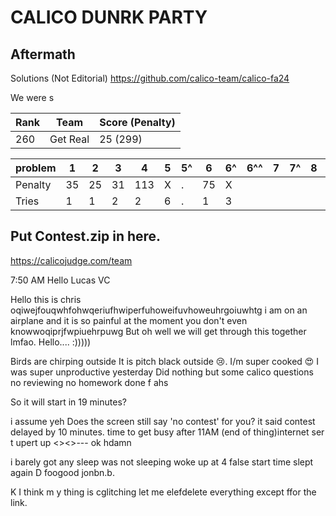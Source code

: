 # CALICO DUNRK PARTY

## Aftermath

Solutions (Not Editorial)
https://github.com/calico-team/calico-fa24

We were s

| Rank | Team | Score (Penalty) |
|------|------|---------------|
| 260  | Get Real | 25 (299)  |

| problem | 1 | 2 | 3 | 4 | 5 | 5^ | 6 | 6^ | 6^^ | 7 | 7^ | 8 | 8^ | 9 | 9^ | 10 | 11 |
|---------|---|---|---|---|---|----|---|----|-----|---|----|---|----|---|----|----|----|
| Penalty |35 |25 |31 |113|X  | .  |75 |X |||||||||
| Tries   |1  |1  |2  |2  |6  |.   |1  |3 |||||||||

## Put Contest.zip in here.

https://calicojudge.com/team

7:50 AM
Hello Lucas
VC

Hello this is chris 
oqiwejfouqwhfohwqeriufhwiperfuhoweifuvhoweuhrgoiuwhtg
i am on an airplane and it is so painful at the moment you don't even knowwoqiprjfwpiuehrpuwg
But oh well we will get through this together lmfao.
Hello.... :)))))

Birds are chirping outside
It is pitch black outside 😢. I/m super cooked 😍
I was super unproductive yesterday
Did nothing but some calico questions
no reviewing
no homework done
f
ahs

So it will start in 19 minutes?

i assume yeh
Does the screen still say 'no contest' for you?
it said contest delayed by 10 minutes.
time to get busy after 11AM (end of thing)internet ser t upert up <><>--- ok hdamn

i barely got any sleep
was not sleeping
woke up at 4
false start time
slept again
D foogood jonbn.b.

K
I think m y thing is cglitching let me elefdelete everything except ffor the link.